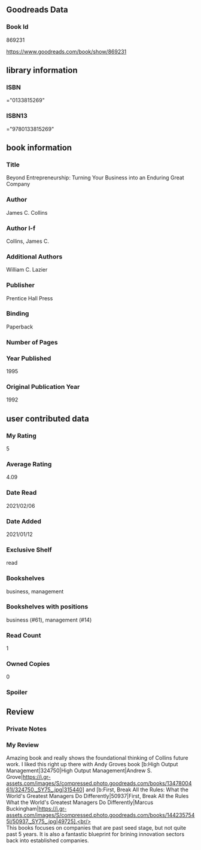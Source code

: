 <!-- This template shows how to bulk convert all columns of data into one markdown file -->
<!-- caveat: KeyError if there's a mismatch. Empty values output nothing -->

## Goodreads Data

### Book Id 

869231

https://www.goodreads.com/book/show/869231

## library information

### ISBN 
="0133815269"

### ISBN13 
="9780133815269"

## book information

### Title
Beyond Entrepreneurship: Turning Your Business into an Enduring Great Company

### Author 
James C. Collins

### Author l-f 
Collins, James C.

### Additional Authors
William C. Lazier

### Publisher 
Prentice Hall Press

### Binding
Paperback

### Number of Pages


### Year Published
1995

### Original Publication Year 
1992

## user contributed data

### My Rating
5

### Average Rating
4.09

### Date Read
2021/02/06

### Date Added
2021/01/12

### Exclusive Shelf
read

### Bookshelves
business, management

### Bookshelves with positions
business (#61), management (#14)

### Read Count
1

### Owned Copies
0

### Spoiler 


## Review

### Private Notes


### My Review
Amazing book and really shows the foundational thinking of Collins future work. I liked this right up there with Andy Groves book [b:High Output Management|324750|High Output Management|Andrew S. Grove|https://i.gr-assets.com/images/S/compressed.photo.goodreads.com/books/1347800461l/324750._SY75_.jpg|315440] and [b:First, Break All the Rules: What the World's Greatest Managers Do Differently|50937|First, Break All the Rules  What the World's Greatest Managers Do Differently|Marcus Buckingham|https://i.gr-assets.com/images/S/compressed.photo.goodreads.com/books/1442357545l/50937._SY75_.jpg|49725].<br/><br/>This books focuses on companies that are past seed stage, but not quite past 5 years. It is also a fantastic blueprint for brining innovation sectors back into established companies.